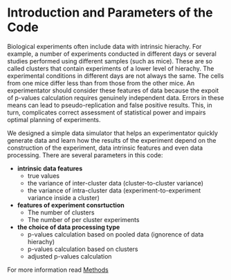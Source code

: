 # Introduction and Parameters of the Code
Biological experiments often include data with intrinsic hierachy. For example, a number of experiments conducted in different days or several studies performed using different samples (such as mice). These are so called clusters that contain experiments of a lower level of hierachy. The experimental conditions in different days are not always the same. The cells from one mice differ less than from those from the other mice. An experimentator should consider these features of data because the expoit of p-values calculation requires genuinely independent data. Errors in these means can lead to pseudo-replication and false positive results. This, in turn, complicates correct assessment of statistical power and impairs optimal planning of experiments. 

We designed a simple data simulator that helps an experimentator quickly generate data and learn how the results of the experiment depend on the construction of the experiment, data intrinsic features and even data processing. There are several parameters in this code:
* **intrinsic data features** 
	* true values
	* the variance of inter-cluster data (cluster-to-cluster variance)
	* the variance of intra-cluster data (experiment-to-experiment variance inside a cluster)
* **features of experiment consrtuction**
	* The number of clusters 
	* The number of per cluster experiments 
* **the choice of data processing type**
	* p-values calculation based on pooled data (ignorence of data hierachy)
	* p-values calculation based on clusters 
	* adjusted p-values calculation 
		
For more information read [Methods](https://github.com/juliaLopanskaia/biostastics_article/blob/master/docs/methods.md)
